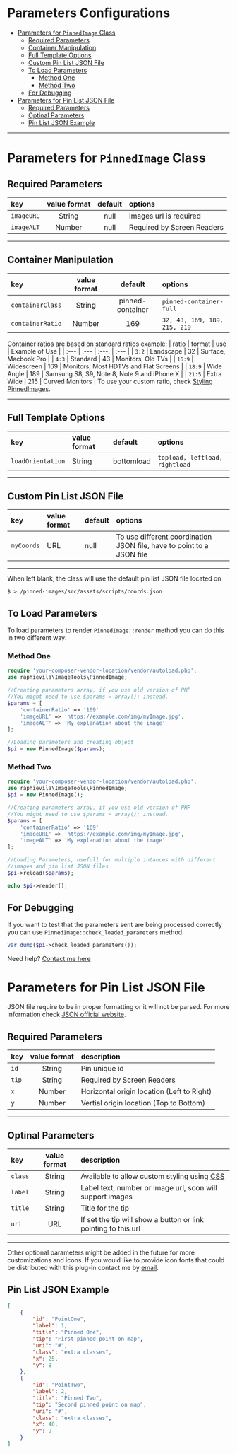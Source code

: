 # Parameters Configurations <!-- omit in toc -->

- [Parameters for `PinnedImage` Class](#parameters-for-pinnedimage-class)
	- [Required Parameters](#required-parameters)
	- [Container Manipulation](#container-manipulation)
	- [Full Template Options](#full-template-options)
	- [Custom Pin List JSON File](#custom-pin-list-json-file)
	- [To Load Parameters](#to-load-parameters)
		- [Method One](#method-one)
		- [Method Two](#method-two)
	- [For Debugging](#for-debugging)
- [Parameters for Pin List JSON File](#parameters-for-pin-list-json-file)
	- [Required Parameters](#required-parameters-1)
	- [Optinal Parameters](#optinal-parameters)
	- [Pin List JSON Example](#pin-list-json-example)
___
# Parameters for `PinnedImage` Class
## Required Parameters
| key |	value format | default | options |
| :--- | :---: | :---: | :--- |
| `imageURL` | String | null | Images url is required |
| `imageALT` | Number | null | Required by Screen Readers |
___

## Container Manipulation
| key |	value format | default | options |
| :--- | :---: | :---: | :--- |
| `containerClass` | String | pinned-container | `pinned-container-full` |
| `containerRatio` | Number | 169 | `32, 43, 169, 189, 215, 219` |
Container ratios are based on standard ratios example:
| ratio | format | use | Example of Use |
| :--- | :--- | :---: | :--- |
| `3:2` | Landscape | 32 | Surface, Macbook Pro |
| `4:3` | Standard | 43 | Monitors, Old TVs |
| `16:9` | Widescreen | 169 | Monitors, Most HDTVs and Flat Screens |
| `18:9` | Wide Angle | 189 | Samsung S8, S9, Note 8, Note 9 and iPhone X |
| `21:5` | Extra Wide | 215 | Curved Monitors |
To use your custom ratio, check [Styling PinnedImages](https://github.com/raphievila/wiki/Styling/).
___

## Full Template Options
| key |	value format | default |options |
| :--- | :--- | :--- | :--- |
| `loadOrientation` | String | bottomload | `topload, leftload, rightload` |
___

## Custom Pin List JSON File
| key |	value format | default |options |
| :--- | :--- | :--- | :--- |
| `myCoords` | URL | null | To use different coordination JSON file, have to point to a JSON file |
___
When left blank, the class will use the default pin list JSON file located on
```shell
$ > /pinned-images/src/assets/scripts/coords.json
```

## To Load Parameters
To load parameters to render `PinnedImage::render` method you can do this in two different way:

### Method One
```php
require 'your-composer-vendor-location/vendor/autoload.php';
use raphievila\ImageTools\PinnedImage;

//Creating parameters array, if you use old version of PHP
//You might need to use $params = array(); instead.
$params = [
	'containerRatio' => '169'
	'imageURL' => 'https://example.com/img/myImage.jpg',
	'imageALT' => 'My explanation about the image'
];

//Loading parameters and creating object
$pi = new PinnedImage($params);
```

### Method Two
```php
require 'your-composer-vendor-location/vendor/autoload.php';
use raphievila\ImageTools\PinnedImage;
$pi = new PinnedImage();

//Creating parameters array, if you use old version of PHP
//You might need to use $params = array(); instead.
$params = [
	'containerRatio' => '169'
	'imageURL' => 'https://example.com/img/myImage.jpg',
	'imageALT' => 'My explanation about the image'
];

//Loading Parameters, usefull for multiple intances with different
//images and pin list JSON files
$pi->reload($params);

echo $pi->render();
```

## For Debugging
If you want to test that the parameters sent are being processed correctly you can use `PinnedImage::check_loaded_parameters` method.
```php
var_dump($pi->check_loaded_parameters());
```
Need help? [Contact me here](mailto:rvila@revolutionvisualarts.com)

# Parameters for Pin List JSON File
JSON file require to be in proper formatting or it will not be parsed. For more information check [JSON official website](http://json.org/).

## Required Parameters
| key |	value format | description |
| :--- | :---: | :--- |
| `id` | String | Pin unique id |
| `tip` | String | Required by Screen Readers |
| `x` | Number | Horizontal origin location (Left to Right) |
| `y` | Number | Vertial origin location (Top to Bottom) |
___

## Optinal Parameters
| key |	value format | description |
| :--- | :---: | :--- |
| `class` | String | Available to allow custom styling using [CSS](http://www.w3.org/Style/CSS/Overview.en.html) |
| `label` | String | Label text, number or image url, soon will support images |
| `title` | String | Title for the tip |
| `uri` | URL | If set the tip will show a button or link pointing to this url |
___

Other optional parameters might be added in the future for more customizations and icons. If you would like to provide icon fonts that could be distributed with this plug-in contact me by [email](mailto:rvila@revolutionvisualarts.com).

## Pin List JSON Example
```json
[
    {
        "id": "PointOne",
        "label": 1,
        "title": "Pinned One",
        "tip": "First pinned point on map",
        "uri": "#",
        "class": "extra classes",
        "x": 25,
        "y": 8
    },
    {
        "id": "PointTwo",
        "label": 2,
        "title": "Pinned Two",
        "tip": "Second pinned point on map",
        "uri": "#",
        "class": "extra classes",
        "x": 40,
        "y": 9
    }
]
```